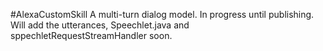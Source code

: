 #AlexaCustomSkill
A multi-turn dialog model. 
In progress until publishing. Will add the utterances, Speechlet.java and sppechletRequestStreamHandler soon.
